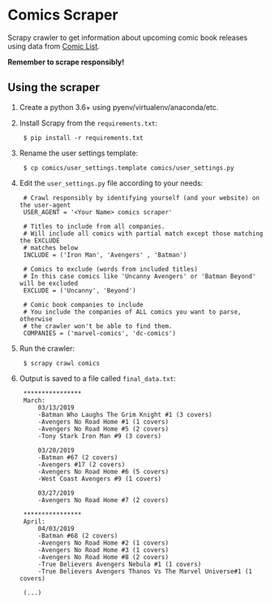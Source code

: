 # Comics Scraper

Scrapy crawler to get information about upcoming comic book releases using data from [Comic List](http://www.comiclist.com/index.php).

**Remember to scrape responsibly!**

## Using the scraper

1. Create a python 3.6+ using pyenv/virtualenv/anaconda/etc.
1. Install Scrapy from the `requirements.txt`:

        $ pip install -r requirements.txt

1. Rename the user settings template:

        $ cp comics/user_settings.template comics/user_settings.py

1. Edit the `user_settings.py` file according to your needs:

        # Crawl responsibly by identifying yourself (and your website) on the user-agent
        USER_AGENT = '<Your Name> comics scraper'

        # Titles to include from all companies.
        # Will include all comics with partial match except those matching the EXCLUDE
        # matches below
        INCLUDE = ('Iron Man', 'Avengers' , 'Batman')

        # Comics to exclude (words from included titles)
        # In this case comics like 'Uncanny Avengers' or 'Batman Beyond' will be excluded
        EXCLUDE = ('Uncanny', 'Beyond')

        # Comic book companies to include
        # You include the companies of ALL comics you want to parse, otherwise
        # the crawler won't be able to find them.
        COMPANIES = ('marvel-comics', 'dc-comics')

1. Run the crawler:

        $ scrapy crawl comics

1. Output is saved to a file called `final_data.txt`:

        ****************
        March:
            03/13/2019
            -Batman Who Laughs The Grim Knight #1 (3 covers)
            -Avengers No Road Home #1 (1 covers)
            -Avengers No Road Home #5 (2 covers)
            -Tony Stark Iron Man #9 (3 covers)

            03/20/2019
            -Batman #67 (2 covers)
            -Avengers #17 (2 covers)
            -Avengers No Road Home #6 (5 covers)
            -West Coast Avengers #9 (1 covers)

            03/27/2019
            -Avengers No Road Home #7 (2 covers)

        ****************
        April:
            04/03/2019
            -Batman #68 (2 covers)
            -Avengers No Road Home #2 (1 covers)
            -Avengers No Road Home #3 (1 covers)
            -Avengers No Road Home #8 (2 covers)
            -True Believers Avengers Nebula #1 (1 covers)
            -True Believers Avengers Thanos Vs The Marvel Universe#1 (1 covers)

        (...)
